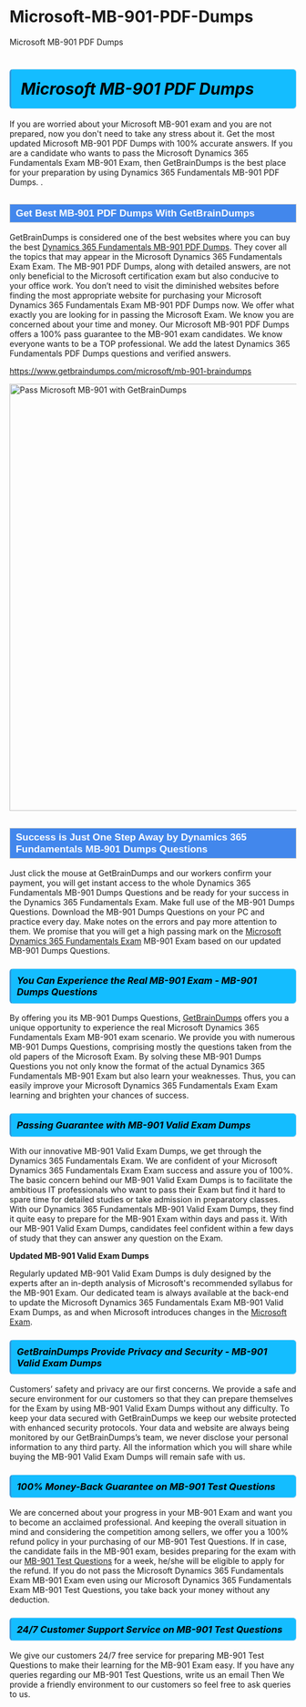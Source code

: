 # Microsoft-MB-901-PDF-Dumps
Microsoft MB-901 PDF Dumps
<h1><strong><span style="display: block; color: #000000; background: #14BDFF; border: 0.5px solid #AED6F1; border-left: 3px solid #3498DB; padding: .6em; border-radius: 6px;">                     <em>Microsoft MB-901 <span class="exam_variation">PDF Dumps</span> </em>                </span></strong>            </h1>                        <p>If you are worried about your Microsoft MB-901 exam and you are not prepared, now you don't need to take any stress about it.             Get the most updated Microsoft MB-901 <span class="exam_variation">PDF Dumps</span> with 100% accurate answers. If you are a candidate who wants to pass the             Microsoft Dynamics 365 Fundamentals Exam MB-901 Exam, then GetBrainDumps is the best place for your preparation by using Dynamics 365 Fundamentals MB-901 <span class="exam_variation">PDF Dumps</span>. .</p>                        <h2 style="background: #4287ec; border: 1px solid #cccccc; padding: 5px 10px;">                <span style="color: #ffffff;">                    <span style="font-size: 11pt;">                        <span style="line-height: normal;">                            <span style="font-family: Calibri,sans-serif;">                                <strong>                                    <span style="font-size: 13.0pt;">Get Best MB-901 <span class="exam_variation">PDF Dumps</span> With GetBrainDumps</span>                                </strong>                            </span>                        </span>                    </span>                </span>            </h2>                        <p>GetBrainDumps is considered one of the best websites where you can buy the best <a href="https://www.getbraindumps.com/microsoft/dynamics-365-fundamentals-braindumps.html">Dynamics 365 Fundamentals MB-901 <span class="exam_variation">PDF Dumps</span></a>.             They cover all the topics that may appear in the Microsoft Dynamics 365 Fundamentals Exam Exam. The MB-901 <span class="exam_variation">PDF Dumps</span>,             along with detailed answers, are not only beneficial to the Microsoft certification exam but also conducive to your office work.             You don’t need to visit the diminished websites before finding the most appropriate website for purchasing your             Microsoft Dynamics 365 Fundamentals Exam MB-901 <span class="exam_variation">PDF Dumps</span> now. We offer what exactly you are looking for in passing the Microsoft Exam.             We know you are concerned about your time and money. Our Microsoft MB-901 <span class="exam_variation">PDF Dumps</span> offers a 100% pass guarantee to the             MB-901 exam candidates. We know everyone wants to be a TOP professional. We add the latest Dynamics 365 Fundamentals <span class="exam_variation">PDF Dumps</span> questions and verified answers.</p>                        <p><a href="https://www.getbraindumps.com/microsoft/mb-901-braindumps">https://www.getbraindumps.com/microsoft/mb-901-braindumps</a></p>                        <p><a href="https://www.getbraindumps.com/"><img src="https://www.getbraindumps.com/images/get-updated-exam-questions-with-discount-getbraindumps.jpg" class="postImage" alt="Pass Microsoft MB-901 with GetBrainDumps" width="750"></a></p>                            <h2 style="background: #4287ec; border: 1px solid #cccccc; padding: 5px 10px;">                <span style="color: #ffffff;">                    <span style="font-size: 11pt;">                        <span style="line-height: normal;">                            <span style="font-family: Calibri,sans-serif;">                                <strong>                                    <span style="font-size: 13.0pt;">Success is Just One Step Away by Dynamics 365 Fundamentals MB-901 <span class="exam_variation2">Dumps Questions</span></span>                                </strong>                            </span>                        </span>                    </span>                </span>            </h2>                        <p>Just click the mouse at GetBrainDumps and our workers confirm your payment, you will get instant access to the whole Dynamics 365 Fundamentals MB-901 <span class="exam_variation2">Dumps Questions</span>             and be ready for your success in the Dynamics 365 Fundamentals Exam. Make full use of the MB-901 <span class="exam_variation2">Dumps Questions</span>. Download the MB-901 <span class="exam_variation2">Dumps Questions</span> on your             PC and practice every day. Make notes on the errors and pay more attention to them. We promise that you will get a high passing mark on the             <a href="https://www.getbraindumps.com/microsoft/mb-901-braindumps">Microsoft Dynamics 365 Fundamentals Exam</a> MB-901 Exam based on our updated MB-901 <span class="exam_variation2">Dumps Questions</span>.</p>                        <h3>                <strong>                    <span style="display: block; color: #000000; background: #14BDFF; border: 0.5px solid #AED6F1; border-left: 3px solid #3498DB; padding: .6em; border-radius: 6px;">                        <em>You Can Experience the Real MB-901 Exam - MB-901 <span class="exam_variation2">Dumps Questions</span></em>                    </span>                </strong>            </h3>                        <p>By offering you its MB-901 <span class="exam_variation2">Dumps Questions</span>, <a href="https://www.getbraindumps.com/">GetBrainDumps</a> offers you a unique opportunity to experience the real             Microsoft Dynamics 365 Fundamentals Exam MB-901 exam scenario. We provide you with numerous MB-901 <span class="exam_variation2">Dumps Questions</span>, comprising mostly             the questions taken from the old papers of the Microsoft Exam. By solving these MB-901 <span class="exam_variation2">Dumps Questions</span> you not only know the format of the actual             Dynamics 365 Fundamentals MB-901 Exam but also learn your weaknesses. Thus, you can easily improve your             Microsoft Dynamics 365 Fundamentals Exam Exam learning and brighten your chances of success.</p>                        <h3>                <strong>                    <span style="display: block; color: #000000; background: #14BDFF; border: 0.5px solid #AED6F1; border-left: 3px solid #3498DB; padding: .6em; border-radius: 6px;">                        <em>Passing Guarantee with MB-901 <span class="exam_variation3">Valid Exam Dumps</span></em>                    </span>                </strong>            </h3>                        <p>With our innovative MB-901 <span class="exam_variation3">Valid Exam Dumps</span>, we get through the Dynamics 365 Fundamentals Exam. We are confident of your Microsoft Dynamics 365 Fundamentals Exam Exam             success and assure you of 100%. The basic concern behind our MB-901 <span class="exam_variation3">Valid Exam Dumps</span> is to facilitate the ambitious IT professionals who want to pass their             Exam but find it hard to spare time for detailed studies or take admission in preparatory classes. With our Dynamics 365 Fundamentals MB-901 <span class="exam_variation3">Valid Exam Dumps</span>, they             find it quite easy to prepare for the MB-901 Exam within days and pass it. With our MB-901 <span class="exam_variation3">Valid Exam Dumps</span>, candidates feel confident within a few days of             study that they can answer any question on the Exam.</p>                        <p><strong>Updated MB-901 <span class="exam_variation3">Valid Exam Dumps</span></strong></p>                        <p>Regularly updated MB-901 <span class="exam_variation3">Valid Exam Dumps</span> is duly designed by the experts after an in-depth analysis of Microsoft's recommended syllabus for the MB-901 Exam.             Our dedicated team is always available at the back-end to update the Microsoft Dynamics 365 Fundamentals Exam MB-901 <span class="exam_variation3">Valid Exam Dumps</span>,             as and when Microsoft introduces changes in the <a href="https://www.getbraindumps.com/microsoft-braindumps.html">Microsoft Exam</a>.</p>                        <h3>                <strong>                    <span style="display: block; color: #000000; background: #14BDFF; border: 0.5px solid #AED6F1; border-left: 3px solid #3498DB; padding: .6em; border-radius: 6px;">                        <em>GetBrainDumps Provide Privacy and Security - MB-901 <span class="exam_variation3">Valid Exam Dumps</span></em>                    </span>                </strong>            </h3>                        <p>Customers’ safety and privacy are our first concerns. We provide a safe and secure environment for our customers so that they can prepare themselves for the Exam by using             MB-901 <span class="exam_variation3">Valid Exam Dumps</span> without any difficulty. To keep your data secured with GetBrainDumps we keep our website protected with enhanced security protocols. Your data and website             are always being monitored by our GetBrainDumps’s team, we never disclose your personal information to any third party. All the information which you will share while buying             the MB-901 <span class="exam_variation3">Valid Exam Dumps</span> will remain safe with us.</p>                        <h3>                <strong>                    <span style="display: block; color: #000000; background: #14BDFF; border: 0.5px solid #AED6F1; border-left: 3px solid #3498DB; padding: .6em; border-radius: 6px;">                        <em>100% Money-Back Guarantee on MB-901 <span class="exam_variation4">Test Questions</span></em>                    </span>                </strong>            </h3>                        <p>We are concerned about your progress in your MB-901 Exam and want you to become an acclaimed professional. And keeping the overall situation in mind and             considering the competition among sellers, we offer you a 100% refund policy in your purchasing of our MB-901 <span class="exam_variation4">Test Questions</span>. If in case, the candidate fails in the             MB-901 exam, besides preparing for the exam with our <a href="https://www.getbraindumps.com/microsoft/mb-901-braindumps">MB-901 <span class="exam_variation4">Test Questions</span></a> for a week, he/she will be eligible to apply for the refund. If you do not pass the             Microsoft Dynamics 365 Fundamentals Exam MB-901 Exam even using our Microsoft Dynamics 365 Fundamentals Exam MB-901 <span class="exam_variation4">Test Questions</span>, you             take back your money without any deduction.</p>                        <h3>                <strong>                    <span style="display: block; color: #000000; background: #14BDFF; border: 0.5px solid #AED6F1; border-left: 3px solid #3498DB; padding: .6em; border-radius: 6px;">                        <em>24/7 Customer Support Service on MB-901 <span class="exam_variation4">Test Questions</span></em>                    </span>                </strong>            </h3>                        <p>We give our customers 24/7 free service for preparing MB-901 <span class="exam_variation4">Test Questions</span> to make their learning for the MB-901 Exam easy. If you have any queries regarding our             MB-901 <span class="exam_variation4">Test Questions</span>, write us an email Then We provide a friendly environment to our customers so feel free to ask queries to us.</p>                    
